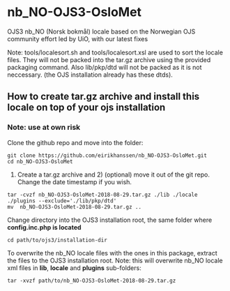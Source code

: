 # nb_NO-OJS3-OsloMet
OJS3 nb_NO (Norsk bokmål) locale based on the Norwegian OJS community  effort led by UiO, with our latest fixes

Note: tools/localesort.sh and tools/localesort.xsl are used to sort the locale files. They will not be packed into the tar.gz archive using the provided packaging command.
Also lib/pkp/dtd will not be packed as it is not neccessary. (the OJS installation already has these dtds).

## How to create tar.gz archive and install this locale on top of your ojs installation
### Note: use at own risk

Clone the github repo and move into the folder:
```
git clone https://github.com/eirikhanssen/nb_NO-OJS3-OsloMet.git
cd nb_NO-OJS3-OsloMet
```
1) Create a tar.gz archive and 2) (optional) move it out of the git repo.
Change the date timestamp if you wish.
```
tar -cvzf nb_NO-OJS3-OsloMet-2018-08-29.tar.gz ./lib ./locale ./plugins --exclude='./lib/pkp/dtd'
mv  nb_NO-OJS3-OsloMet-2018-08-29.tar.gz ..
```
Change directory into the OJS3 installation root, the same folder where **config.inc.php is located**
```
cd path/to/ojs3/installation-dir
```
To overwrite the nb_NO locale files with the ones in this package, extract the files to the OJS3 installation root. 
Note: this will overwrite nb_NO locale xml files in **lib**, **locale** and **plugins** sub-folders:
```
tar -xvzf path/to/nb_NO-OJS3-OsloMet-2018-08-29.tar.gz
```
